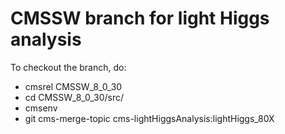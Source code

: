 CMSSW branch for light Higgs analysis
==================================
To checkout the branch, do: 
- cmsrel CMSSW_8_0_30
- cd CMSSW_8_0_30/src/
- cmsenv
- git cms-merge-topic cms-lightHiggsAnalysis:lightHiggs_80X
